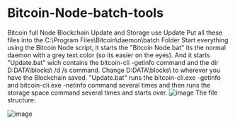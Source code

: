 # Bitcoin-Node-batch-tools
Bitcoin full Node Blockchain Update and Storage use Update
Put all these files into the C:\Program Files\Bitcoin\daemon\batch Folder
Start everything using the Bitcoin Node script, it starts the "Bitcoin Node.bat" its the normal daemon with a grey text color (so its easier on the eyes).
And it starts "Update.bat" wich contains the bitcoin-cli -getinfo command and the dir D:DATA\blocks\ /d /s command.
Change D:DATA\blocks\ to wherever you have the Blockchain saved.
"Update.bat" runs the bitcoin-cli.exe -getinfo and bitcoin-cli.exe -netinfo command several times and then runs the storage space command several times and starts over.
![image](https://user-images.githubusercontent.com/72359748/226697537-877c09fb-18bf-43c9-ad59-751168ca1268.png)
The file structure:

![image](https://user-images.githubusercontent.com/72359748/226697771-a54c1d69-9199-4982-a1dd-7d6ef6a44110.png)



